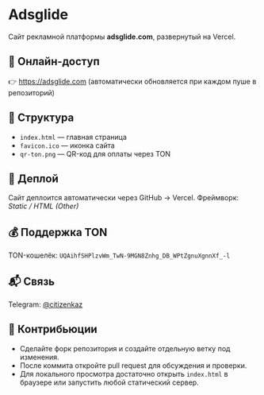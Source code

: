 # Adsglide

Сайт рекламной платформы **adsglide.com**, развернутый на Vercel.

## 🔗 Онлайн-доступ

👉 https://adsglide.com
(автоматически обновляется при каждом пуше в репозиторий)

## 📁 Структура

- `index.html` — главная страница
- `favicon.ico` — иконка сайта
- `qr-ton.png` — QR-код для оплаты через TON

## 🚀 Деплой

Сайт деплоится автоматически через GitHub → Vercel.
Фреймворк: _Static / HTML (Other)_

## 💰 Поддержка TON

TON-кошелёк:
`UQAihfSHPlzvWm_TwN-9MGN8Znhg_DB_WPtZgnuXgnnXf_-l`

## 📬 Связь

Telegram: [@citizenkaz](https://t.me/citizenkaz)

## 🤝 Контрибьюции

- Сделайте форк репозитория и создайте отдельную ветку под изменения.
- После коммита откройте pull request для обсуждения и проверки.
- Для локального просмотра достаточно открыть `index.html` в браузере или запустить любой статический сервер.
